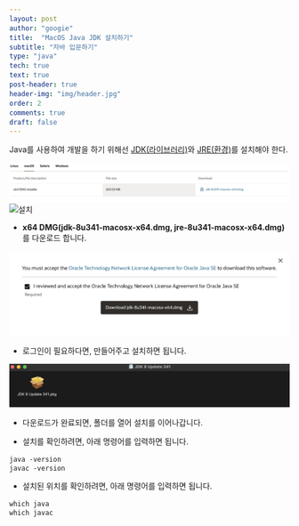 ```yaml
---
layout: post
author: "googie"
title:  "MacOS Java JDK 설치하기"
subtitle: "자바 입문하기"
type: "java"
tech: true
text: true
post-header: true
header-img: "img/header.jpg"
order: 2
comments: true
draft: false
---
```


Java를 사용하여 개발을 하기 위해선 [JDK(라이브러리)](https://www.oracle.com/java/technologies/downloads/#java8-mac)와 [JRE(환경)](https://www.oracle.com/java/technologies/downloads/#jre8-macos)를 설치해야 한다.


![설치](img/install_java.png)
![설치](img/install_jre.png)

- **x64 DMG(jdk-8u341-macosx-x64.dmg, jre-8u341-macosx-x64.dmg)** 를 다운로드 합니다.

![설치](img/install_java2.png)

- 로그인이 필요하다면, 만들어주고 설치하면 됩니다.

![설치](img/install_java3.png)

- 다운로드가 완료되면, 폴더를 열어 설치를 이어나갑니다.

- 설치를 확인하려면, 아래 명령어를 입력하면 됩니다.
```
java -version
javac -version
```

- 설치된 위치를 확인하려면, 아래 명령어를 입력하면 됩니다.
```
which java
which javac
```

